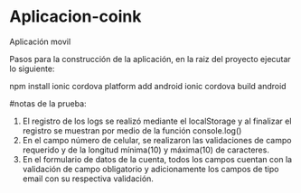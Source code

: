 # Aplicacion-coink
Aplicación movil

Pasos para la construcción de la aplicación, en la raiz del proyecto ejecutar lo siguiente:

npm install
ionic cordova platform add android
ionic cordova build android

#notas de la prueba:

1. El registro de los logs se realizó mediante el localStorage y al finalizar el registro se muestran por medio de la función console.log()
2. En el campo número de celular, se realizaron las validaciones de campo requerido y de la longitud mínima(10) y máxima(10) de caracteres.
3. En el formulario de datos de la cuenta, todos los campos cuentan con la validación de campo obligatorio y adicionamente los campos de tipo email con su respectiva validación.

